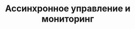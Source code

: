 <h1 align="center">Ассинхронное управление и мониторинг
<h2 По вопросам использования обращаться JureS88@ya.ru 
